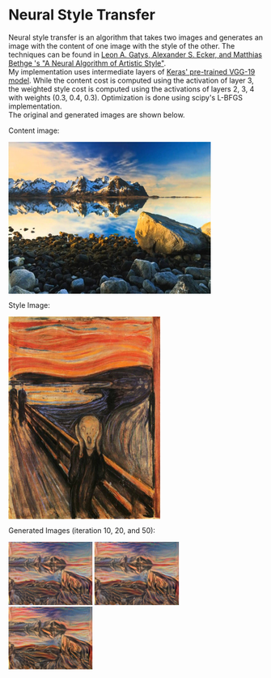 # Neural Style Transfer #
Neural style transfer is an algorithm that takes two images and generates an image with the content 
of one image with the style of the other. The techniques can be found in [Leon A. Gatys, Alexander S. Ecker, and 
Matthias Bethge 's "A Neural Algorithm of Artistic Style"](https://arxiv.org/pdf/1508.06576.pdf).  
My implementation uses intermediate layers of [Keras' pre-trained VGG-19 model](https://keras.io/applications/#vgg19).
While the content cost is computed using the activation of layer 3, the weighted style cost is computed using the 
activations of layers 2, 3, 4 with weights (0.3, 0.4, 0.3). Optimization is done using scipy's L-BFGS implementation.   
The original and generated images are shown below.  

Content image:  

<img src="nature.jpg" width="400" height="300" align="middle">    

Style Image:  

<img src="the_scream.jpg" width="300" height="400" align="middle">  
  
Generated Images (iteration 10, 20, and 50):  

<img src="nst_results/iteration_10.png" width="33%">
<img src="nst_results/iteration_20.png" width="33%">
<img src="nst_results/iteration_50.png" width="33%">